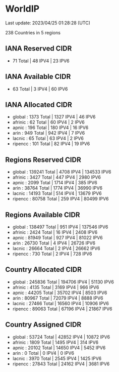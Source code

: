 # WorldIP

Last update: 2023/04/25 01:28:28 (UTC)

238 Countries in 5 regions

## IANA Reserved CIDR

- 71 Total | 48 IPV4 | 23 IPV6

## IANA Available CIDR

- 63 Total | 3 IPV4 | 60 IPV6

## IANA Allocated CIDR

- global : 1373 Total | 1327 IPV4 | 46 IPV6
- afrinic : 62 Total | 60 IPV4 | 2 IPV6
- apnic : 196 Total | 180 IPV4 | 16 IPV6
- arin : 949 Total | 942 IPV4 | 7 IPV6
- lacnic : 65 Total | 63 IPV4 | 2 IPV6
- ripencc : 101 Total | 82 IPV4 | 19 IPV6

## Regions Reserved CIDR

- global : 139241 Total | 4708 IPV4 | 134533 IPV6
- afrinic : 3427 Total | 447 IPV4 | 2980 IPV6
- apnic : 2099 Total | 1714 IPV4 | 385 IPV6
- arin : 38764 Total | 1774 IPV4 | 36990 IPV6
- lacnic : 14193 Total | 514 IPV4 | 13679 IPV6
- ripencc : 80758 Total | 259 IPV4 | 80499 IPV6

## Regions Available CIDR

- global : 138497 Total | 951 IPV4 | 137546 IPV6
- afrinic : 2424 Total | 16 IPV4 | 2408 IPV6
- apnic : 81949 Total | 927 IPV4 | 81022 IPV6
- arin : 26730 Total | 4 IPV4 | 26726 IPV6
- lacnic : 26664 Total | 2 IPV4 | 26662 IPV6
- ripencc : 730 Total | 2 IPV4 | 728 IPV6

## Country Allocated CIDR

- global : 245836 Total | 194706 IPV4 | 51130 IPV6
- afrinic : 4135 Total | 3169 IPV4 | 966 IPV6
- apnic : 44205 Total | 35702 IPV4 | 8503 IPV6
- arin : 80967 Total | 72079 IPV4 | 8888 IPV6
- lacnic : 27466 Total | 16560 IPV4 | 10906 IPV6
- ripencc : 89063 Total | 67196 IPV4 | 21867 IPV6

## Country Assigned CIDR

- global : 53724 Total | 42852 IPV4 | 10872 IPV6
- afrinic : 1809 Total | 1495 IPV4 | 314 IPV6
- apnic : 20102 Total | 14650 IPV4 | 5452 IPV6
- arin : 0 Total | 0 IPV4 | 0 IPV6
- lacnic : 3970 Total | 2545 IPV4 | 1425 IPV6
- ripencc : 27843 Total | 24162 IPV4 | 3681 IPV6
